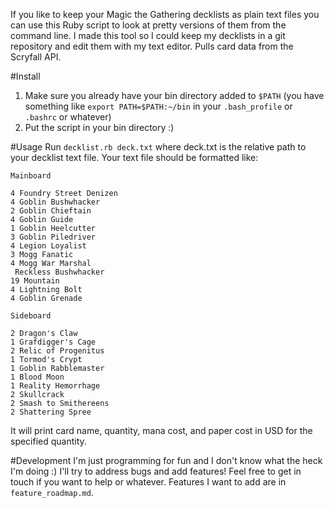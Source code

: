 If you like to keep your Magic the Gathering decklists as plain text files you can use this Ruby script to look at pretty versions of them from the command line. I made this tool so I could keep my decklists in a git repository and edit them with my text editor.
Pulls card data from the Scryfall API.

#Install
1. Make sure you already have your bin directory added to `$PATH` (you have something like `export PATH=$PATH:~/bin` in your `.bash_profile` or `.bashrc` or whatever)
2. Put the script in your bin directory :)

#Usage
Run `decklist.rb deck.txt` where deck.txt is the relative path to your decklist text file.
Your text file should be formatted like:

~~~
Mainboard

4 Foundry Street Denizen
4 Goblin Bushwhacker
2 Goblin Chieftain
4 Goblin Guide
1 Goblin Heelcutter
3 Goblin Piledriver
4 Legion Loyalist
3 Mogg Fanatic
4 Mogg War Marshal
 Reckless Bushwhacker
19 Mountain
4 Lightning Bolt
4 Goblin Grenade

Sideboard

2 Dragon's Claw
1 Grafdigger's Cage
2 Relic of Progenitus
1 Tormod's Crypt
1 Goblin Rabblemaster
1 Blood Moon
1 Reality Hemorrhage
2 Skullcrack
2 Smash to Smithereens
2 Shattering Spree
~~~

It will print card name, quantity, mana cost, and paper cost in USD for the specified quantity.

#Development
I'm just programming for fun and I don't know what the heck I'm doing :)
I'll try to address bugs and add features! Feel free to get in touch if you want to help or whatever.
Features I want to add are in `feature_roadmap.md`.
